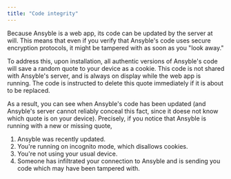 ```yaml
---
title: "Code integrity"
---
```


Because Ansyble is a web app, its code can be updated by the server at will. This means that even if you verify that Ansyble's code uses secure encryption protocols, it might be tampered with as soon as you "look away."

To address this, upon installation, all authentic versions of Ansyble's code will save a random quote to your device as a cookie. This code is not shared with Ansyble's server, and is always on display while the web app is running. The code is instructed to delete this quote immediately if it is about to be replaced.

As a result, you can see when Ansyble's code has been updated (and Ansyble's server cannot reliably conceal this fact, since it doese not know which quote is on your device). Precisely, if you notice that Ansyble is running with a new or missing quote,

1. Ansyble was recently updated.
2. You're running on incognito mode, which disallows cookies.
3. You're not using your usual device.
4. Someone has infiltrated your connection to Ansyble and is sending you code which may have been tampered with.
